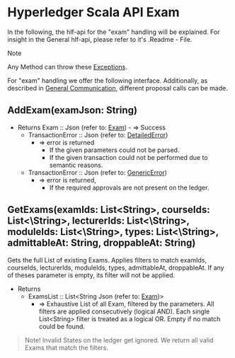 # Hyperledger Scala API Exam

In the following, the hlf-api for the "exam" handling will be explained.
For insight in the General hlf-api, please refer to it's .Readme - File.
> [!NOTE]
Any Method can throw these [Exceptions](errors.md#Exceptions).

For "exam" handling we offer the following interface. 
Additionally, as described in [General Communication](general-communication.md), different proposal calls can be made.


## AddExam(examJson: String)
- Returns
    Exam :: Json (refer to: [Exam](../chaincode/exam.md#Exam))
        - => Success
    - TransactionError :: Json (refer to: [DetailedError](../chaincode/errors.md#DetailedError))
        - => error is returned
          - If the given parameters could not be parsed.
          - If the given transaction could not be performed due to semantic reasons.
    - TransactionError :: Json (refer to: [GenericError](../chaincode/errors.md#GenericError))
        - => error is returned, 
          - If the required approvals are not present on the ledger.
  
## GetExams(examIds: List\<String\>, courseIds: List<\String\>, lecturerIds: List<\String\>, moduleIds: List<\String\>, types: List<\String\>, admittableAt: String, droppableAt: String)
Gets the full List of existing Exams.
Applies filters to match examIds, courseIds, lecturerIds, moduleIds, types, admittableAt, droppableAt.
If any of theses parameter is empty, its filter will not be applied.
- Returns
    - ExamsList :: List\<String Json (refer to: [Exam](../chaincode/exam.md#Exam))\> 
        - =>    Exhaustive List of all Exam, filtered by the parameters.
                All filters are applied consecutively (logical AND).
                Each single List\<String\> filter is treated as a logical OR.
                Empty if no match could be found.

> Note! Invalid States on the ledger get ignored.
> We return all valid Exams that match the filters.
